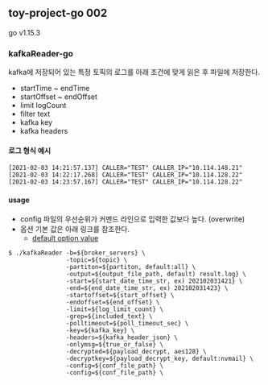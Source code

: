 ## toy-project-go 002
 go v1.15.3

### kafkaReader-go
 kafka에 저장되어 있는 특정 토픽의 로그를 아래 조건에 맞게 읽은 후 파일에 저장한다.
* startTime ~ endTime
* startOffset ~ endOffset
* limit logCount
* filter text
* kafka key
* kafka headers

#### 로그 형식 예시
```
[2021-02-03 14:21:57.137] CALLER="TEST" CALLER_IP="10.114.148.21"
[2021-02-03 14:22:17.268] CALLER="TEST" CALLER_IP="10.114.128.22"
[2021-02-03 14:23:57.167] CALLER="TEST" CALLER_IP="10.114.128.22"
```

#### usage
* config 파일의 우선순위가 커멘드 라인으로 입력한 값보다 높다. (overwrite)
* 옵션 기본 값은 아래 링크를 참조한다.
    * [default option value](https://github.com/tuyy/kafkaReader-go/blob/master/pkg/cmd/args.go#L40-L56)
 
 

```
$ ./kafkaReader -b=${broker_servers} \
                -topic=${topic} \
                -partiton=${partiton, default:all} \
                -output=${output_file_path, default) result.log} \
                -start=${start_date_time_str, ex) 202102031421} \
                -end=${end_date_time_str, ex) 202102031423} \
                -startoffset=${start_offset} \
                -endoffset=${end_offset} \
                -limit=${log_limit_count} \
                -grep=${included_text} \
                -polltimeout=${poll_timeout_sec} \
                -key=${kafka_key} \
                -headers=${kafka_header_json} \
                -onlymsg=${true_or_false} \
                -decrypted=${payload_decrypt, aes128} \
                -decryptkey=${payload_decrypt_key, default:nvmail} \
                -config=${conf_file_path} \
                -config=${conf_file_path} \
```
